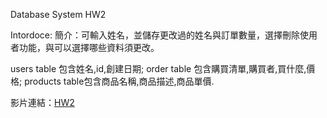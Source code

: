 Database System HW2

Intordoce: 
簡介：可輸入姓名，並儲存更改過的姓名與訂單數量，選擇刪除使用者功能，與可以選擇哪些資料須更改。

users table 包含姓名,id,創建日期;
order table 包含購買清單,購買者,買什麼,價格;
products table包含商品名稱,商品描述,商品單價.

影片連結：[HW2](https://youtu.be/c8yqD_pz-50)
